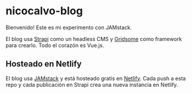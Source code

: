 # nicocalvo-blog
Bienvenido! Este es mi experimento con JAMstack.

El blog usa [Strapi](https://strapi.io) como un headless CMS y [Gridsome](https://gridsome.org/) como framework para crearlo. Todo el corazón es Vue.js.

## Hosteado en Netlify
El blog usa [JAMstack](https://jamstack.wtf/) y está hosteado gratis en [Netlify](https://netlify.com/). Cada push a esta repo y cada publicación en Strapi crea una nueva instancia en Netlify.

